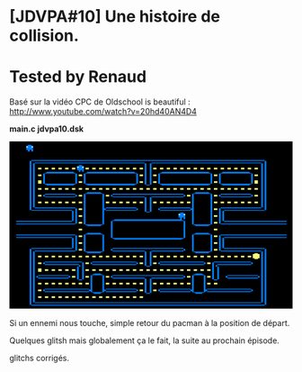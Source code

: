# [JDVPA#10] Une histoire de collision.
# Tested by Renaud

Basé sur la vidéo CPC de Oldschool is beautiful : http://www.youtube.com/watch?v=20hd40AN4D4

__main.c jdvpa10.dsk__

![JDVPA10.dsk.png](JDVPA10.dsk.png)

Si un ennemi nous touche, simple retour du pacman à la position de départ.

Quelques glitsh mais globalement ça le fait, la suite au prochain épisode.

glitchs corrigés.